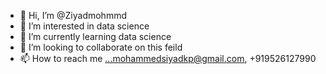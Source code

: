 - 👋 Hi, I’m @Ziyadmohmmd
- 👀 I’m interested in data science
- 🌱 I’m currently learning data science
- 💞️ I’m looking to collaborate on this feild
- 📫 How to reach me ...mohammedsiyadkp@gmail.com, +919526127990

<!---
Ziyadmohmmd/Ziyadmohmmd is a ✨ special ✨ repository because its `README.md` (this file) appears on your GitHub profile.
You can click the Preview link to take a look at your changes.
--->
